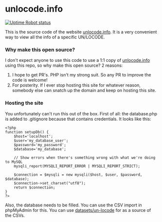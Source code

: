 # unlocode.info #

[![Uptime Robot status](https://img.shields.io/uptimerobot/status/m798005161-86a84a64d960f891f0134601)](https://dashboard.uptimerobot.com/monitors/798005161)

This is the source code of the website [unlocode.info](https://unlocode.info/). It is a very convenient way to view all the info of a specific UN/LOCODE.

### Why make this open source? ###

I don't expect anyone to use this code to use a 1:1 copy of [unlocode.info](https://unlocode.info/) using this repo, so why make this open source? 2 reasons:

1. I hope to get PR's. PHP isn't my strong suit. So any PR to improve the code is welcome!
2. For posterity. If I ever stop hosting this site for whatever reason, somebody else can snatch up the domain and keep on hosting this site.

### Hosting the site ###

You unfortunately can't run this out of the box. First of all: the database.php is added to .gitignore because that contains credentials. It looks like this:

```
<?php
function setupDb() {
    $host='localhost';
    $user='my_database_user';
    $password='my_password';
    $database='my_database';

    // Show errors when there's something wrong with what we're doing to MySQL
    mysqli_report(MYSQLI_REPORT_ERROR | MYSQLI_REPORT_STRICT);
    
    $connection = $mysqli = new mysqli($host, $user, $password, $database);
    $connection->set_charset("utf8");
    return $connection;
}
?>
```

Also, the database needs to be filled. You can use the CSV import in phpMyAdmin for this. You can use [datasets/un-locode](https://github.com/datasets/un-locode) for as a source of the CSVs.

